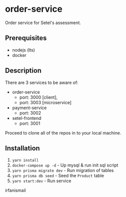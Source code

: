 # order-service

Order service for Setel's assessment.

## Prerequisites

- nodejs (lts)
- docker

## Description

There are 3 services to be aware of:

- order-service     
    - port: 3000 [client], 
    - port: 3003 [microservice]
- payment-service
    - port: 3002
- setel-frontend    
    - port: 3001

Proceed to clone all of the repos in to your local machine.

## Installation

1. `yarn install`
2. `docker-compose up -d`                       - Up mysql & run init sql script
3. `yarn prisma migrate dev`                    - Run migration of tables 
4. `yarn prisma db seed`                        - Seed the `Product` table
5. `yarn start:dev`                             - Run service


irfanismail